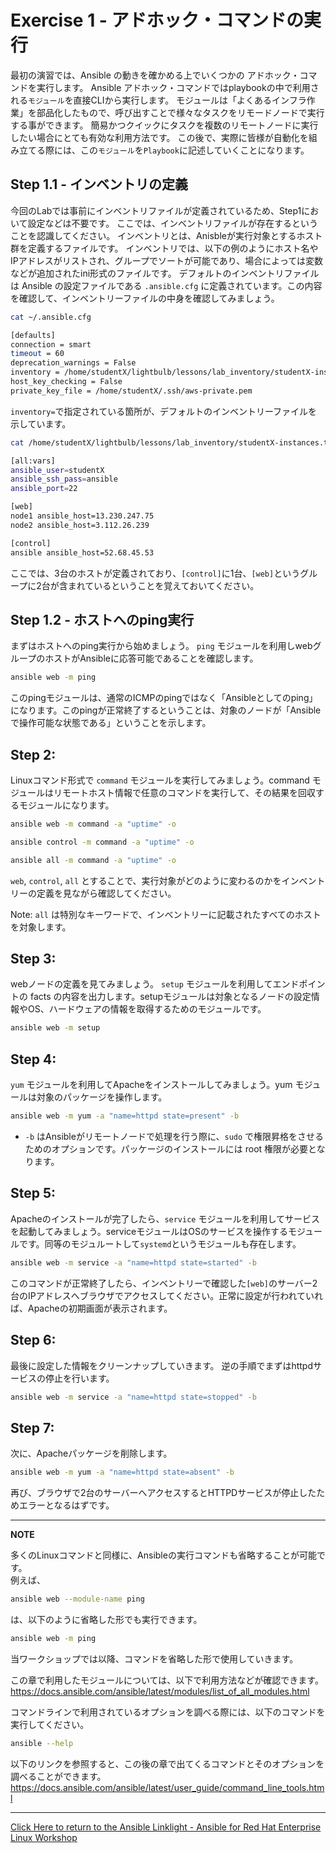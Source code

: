 # Exercise 1 - アドホック・コマンドの実行

最初の演習では、Ansible の動きを確かめる上でいくつかの アドホック・コマンドを実行します。
Ansible アドホック・コマンドではplaybookの中で利用される`モジュール`を直接CLIから実行します。
モジュールは「よくあるインフラ作業」を部品化したもので、呼び出すことで様々なタスクをリモードノードで実行する事ができます。
簡易かつクイックにタスクを複数のリモートノードに実行したい場合にとても有効な利用方法です。
この後で、実際に皆様が自動化を組み立てる際には、この`モジュール`を`Playbook`に記述していくことになります。

## Step 1.1 - インベントリの定義

今回のLabでは事前にインベントリファイルが定義されているため、Step1において設定などは不要です。
ここでは、インベントリファイルが存在するということを認識してください。
インベントリとは、Anisbleが実行対象とするホスト群を定義するファイルです。
インベントリでは、以下の例のようにホスト名やIPアドレスがリストされ、グループでソートが可能であり、場合によっては変数などが追加されたini形式のファイルです。
デフォルトのインベントリファイルは Ansible の設定ファイルである `.ansible.cfg` に定義されています。この内容を確認して、インベントリーファイルの中身を確認してみましょう。

```bash
cat ~/.ansible.cfg

[defaults]
connection = smart
timeout = 60
deprecation_warnings = False
inventory = /home/studentX/lightbulb/lessons/lab_inventory/studentX-instances.txt
host_key_checking = False
private_key_file = /home/studentX/.ssh/aws-private.pem
```

`inventory=`で指定されている箇所が、デフォルトのインベントリーファイルを示しています。

```bash
cat /home/studentX/lightbulb/lessons/lab_inventory/studentX-instances.txt

[all:vars]
ansible_user=studentX
ansible_ssh_pass=ansible
ansible_port=22

[web]
node1 ansible_host=13.230.247.75
node2 ansible_host=3.112.26.239

[control]
ansible ansible_host=52.68.45.53
```

ここでは、3台のホストが定義されており、`[control]`に1台、`[web]`というグループに2台が含まれているということを覚えておいてください。


## Step 1.2 - ホストへのping実行

まずはホストへのping実行から始めましょう。
`ping` モジュールを利用しwebグループのホストがAnsibleに応答可能であることを確認します。

```bash
ansible web -m ping
```

このpingモジュールは、通常のICMPのpingではなく「Ansibleとしてのping」になります。このpingが正常終了するということは、対象のノードが「Ansibleで操作可能な状態である」ということを示します。


## Step 2:

Linuxコマンド形式で `command` モジュールを実行してみましょう。command モジュールはリモートホスト情報で任意のコマンドを実行して、その結果を回収するモジュールになります。

```bash
ansible web -m command -a "uptime" -o

ansible control -m command -a "uptime" -o

ansible all -m command -a "uptime" -o
```

`web`, `control`, `all` とすることで、実行対象がどのように変わるのかをインベントリーの定義を見ながら確認してください。

Note: `all` は特別なキーワードで、インベントリーに記載されたすべてのホストを対象します。


## Step 3:

webノードの定義を見てみましょう。
`setup` モジュールを利用してエンドポイントの facts の内容を出力します。setupモジュールは対象となるノードの設定情報やOS、ハードウェアの情報を取得するためのモジュールです。

```bash
ansible web -m setup
```

## Step 4:

`yum` モジュールを利用してApacheをインストールしてみましょう。yum モジュールは対象のパッケージを操作します。

```bash
ansible web -m yum -a "name=httpd state=present" -b
```

- `-b` はAnsibleがリモートノードで処理を行う際に、`sudo` で権限昇格をさせるためのオプションです。パッケージのインストールには root 権限が必要となります。


## Step 5:

Apacheのインストールが完了したら、`service` モジュールを利用してサービスを起動してみましょう。serviceモジュールはOSのサービスを操作するモジュールです。同等のモジュルートして`systemd`というモジュールも存在します。

```bash
ansible web -m service -a "name=httpd state=started" -b
```

このコマンドが正常終了したら、インベントリーで確認した`[web]`のサーバー2台のIPアドレスへブラウザでアクセスしてください。正常に設定が行われていれば、Apacheの初期画面が表示されます。


## Step 6:

最後に設定した情報をクリーンナップしていきます。
逆の手順でまずはhttpdサービスの停止を行います。

```bash
ansible web -m service -a "name=httpd state=stopped" -b
```

## Step 7:

次に、Apacheパッケージを削除します。

```bash
ansible web -m yum -a "name=httpd state=absent" -b
```

再び、ブラウザで2台のサーバーへアクセスするとHTTPDサービスが停止したためエラーとなるはずです。



---
**NOTE**

多くのLinuxコマンドと同様に、Ansibleの実行コマンドも省略することが可能です。  
例えば、

```bash
ansible web --module-name ping
```

は、以下のように省略した形でも実行できます。

```bash
ansible web -m ping
```

当ワークショップでは以降、コマンドを省略した形で使用していきます。

この章で利用したモジュールについては、以下で利用方法などが確認できます。
https://docs.ansible.com/ansible/latest/modules/list_of_all_modules.html

コマンドラインで利用されているオプションを調べる際には、以下のコマンドを実行してください。
```bash
ansible --help
```
以下のリンクを参照すると、この後の章で出てくるコマンドとそのオプションを調べることができます。
https://docs.ansible.com/ansible/latest/user_guide/command_line_tools.html

---

[Click Here to return to the Ansible Linklight - Ansible for Red Hat Enterprise Linux Workshop](../README.ja.md)
